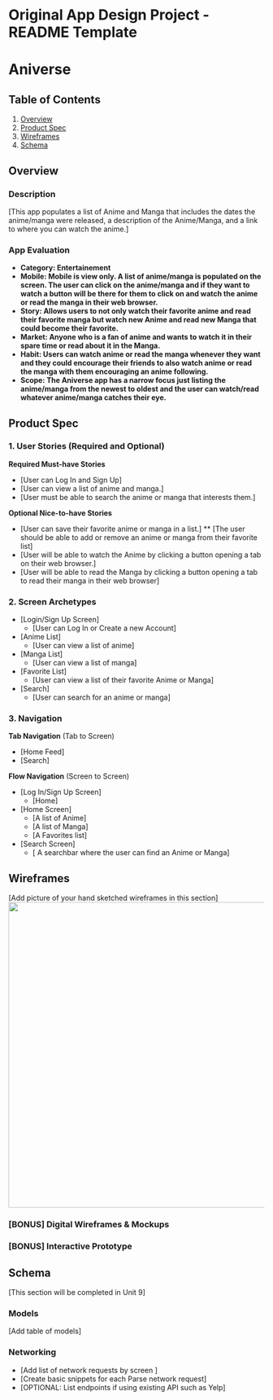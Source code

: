 Original App Design Project - README Template
===

# Aniverse

## Table of Contents
1. [Overview](#Overview)
1. [Product Spec](#Product-Spec)
1. [Wireframes](#Wireframes)
2. [Schema](#Schema)

## Overview
### Description
[This app populates a list of Anime and Manga that includes the dates the anime/manga were released, a description of the Anime/Manga, and a link to where you can watch the anime.]

### App Evaluation
- **Category: Entertainement**
- **Mobile: Mobile is view only. A list of anime/manga is populated on the screen. The user can click on the anime/manga and if they want to watch a button will be there for them to click on and watch the anime or read the manga in their web browser.**
- **Story: Allows users to not only watch their favorite anime and read their favorite manga but watch new Anime and read new Manga that could become their favorite.**
- **Market: Anyone who is a fan of anime and wants to watch it in their spare time or read about it in the Manga.**
- **Habit: Users can watch anime or read the manga whenever they want and they could encourage their friends to also watch anime or read the manga with them encouraging an anime following.**
- **Scope: The Aniverse app has a narrow focus just listing the anime/manga from the newest to oldest and the user can watch/read whatever anime/manga catches their eye.**

## Product Spec

### 1. User Stories (Required and Optional)

**Required Must-have Stories**
* [User can Log In and Sign Up]
* [User can view a list of anime and manga.]
* [User must be able to search the anime or manga that interests them.]

**Optional Nice-to-have Stories**
* [User can save their favorite anime or manga in a list.]
** [The user should be able to add or remove an anime or manga from their favorite list] 
* [User will be able to watch the Anime by clicking a button opening a tab on their web browser.]
* [User will be able to read the Manga by clicking a button opening a tab to read their manga in their web browser]

### 2. Screen Archetypes

* [Login/Sign Up Screen]
   * [User can Log In or Create a new Account]
* [Anime List]
   * [User can view a list of anime]
* [Manga List]
   * [User can view a list of manga]
* [Favorite List]
   * [User can view a list of their favorite Anime or Manga]
* [Search]
   * [User can search for an anime or manga]

### 3. Navigation

**Tab Navigation** (Tab to Screen)

* [Home Feed]
* [Search]

**Flow Navigation** (Screen to Screen)

* [Log In/Sign Up Screen]
   * [Home]
* [Home Screen]
   * [A list of Anime]
   * [A list of Manga]
   * [A Favorites list]
* [Search Screen]
    * [ A searchbar where the user can find an Anime or Manga]

## Wireframes
[Add picture of your hand sketched wireframes in this section]
<img src="YOUR_WIREFRAME_IMAGE_URL" width=600>

### [BONUS] Digital Wireframes & Mockups

### [BONUS] Interactive Prototype

## Schema 
[This section will be completed in Unit 9]
### Models
[Add table of models]
### Networking
- [Add list of network requests by screen ]
- [Create basic snippets for each Parse network request]
- [OPTIONAL: List endpoints if using existing API such as Yelp]
